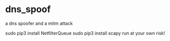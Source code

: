 # dns_spoof
a dns spoofer and a mitm attack

sudo pip3 install NetfilterQueue
sudo pip3 install scapy
run at your own risk!
